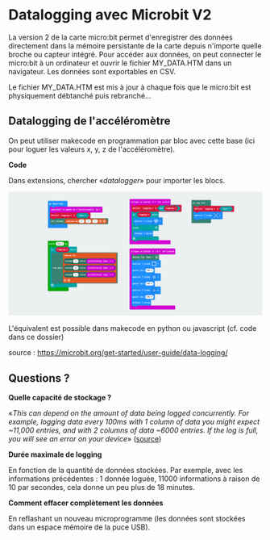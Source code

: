 # Datalogging avec Microbit V2

La version 2 de la carte micro:bit permet d'enregistrer des données directement dans la mémoire persistante de la carte depuis n'importe quelle broche ou capteur intégré. Pour accéder aux données, on peut connecter le micro:bit à un ordinateur et ouvrir le fichier MY_DATA.HTM dans un navigateur. Les données sont exportables en CSV.

Le fichier MY_DATA.HTM est mis à jour à chaque fois que le micro:bit est physiquement débtanché puis rebranché...

## Datalogging de l'accéléromètre

On peut utiliser makecode en programmation par bloc avec cette base (ici pour loguer les valeurs x, y, z de l'accéléromètre).

**Code**

Dans extensions, chercher «*datalogger*» pour importer les blocs.

![datalogging](./microbit-datalogging.png)

L'équivalent est possible dans makecode en python ou javascript (cf. code dans ce dossier)

source : https://microbit.org/get-started/user-guide/data-logging/


## Questions ?

**Quelle capacité de stockage ?**

«*This can depend on the amount of data being logged concurrently. For example, logging data every 100ms with 1 column of data you might expect ~11,000 entries, and with 2 columns of data ~6000 entries. If the log is full, you will see an error on your device*» ([source](https://support.microbit.org/support/solutions/articles/19000129031-data-logging-faq))

**Durée maximale de logging**

En fonction de la quantité de données stockées. Par exemple, avec les informations précédentes : 1 donnée loguée, 11000 informations à raison de 10 par secondes, cela donne un peu plus de 18 minutes.

**Comment effacer complètement les données**

En reflashant un nouveau microprogramme (les données sont stockées dans un espace mémoire de la puce USB).
